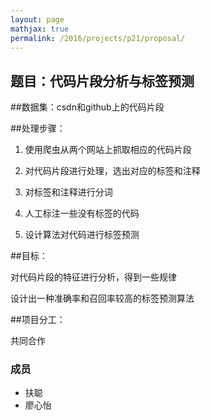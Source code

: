 ```yaml
---
layout: page
mathjax: true
permalink: /2016/projects/p21/proposal/
---
```


## 题目：代码片段分析与标签预测

##数据集：csdn和github上的代码片段

##处理步骤：

1.    使用爬虫从两个网站上抓取相应的代码片段

2.    对代码片段进行处理，选出对应的标签和注释

3.    对标签和注释进行分词

4.    人工标注一些没有标签的代码

5.    设计算法对代码进行标签预测

##目标：

对代码片段的特征进行分析，得到一些规律

设计出一种准确率和召回率较高的标签预测算法

##项目分工：

共同合作
### 成员

- 扶聪
- 廖心怡
